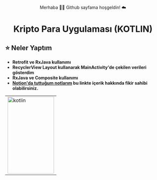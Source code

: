 <p align="center"> Merhaba 👋🏾 Github sayfama hoşgeldin!  ☁️ </p>

<h1 align="center">Kripto Para Uygulaması (KOTLIN) </h1> 

## ⭐ Neler Yaptım
- **Retrofit ve RxJava kullanımı**
- **RecyclerView Layout kullanarak MainActivity'de çekilen verileri gösterdim**
- **RxJava ve Composite kullanımı**
- **[Notion'da tuttuğum notlarım](https://www.notion.so/fatihhernn/Kotlin-Retrofit-ile-Kripto-Para-Uygulamas-2af83d0df93448abbc80e583c533070e) bu linkte içerik hakkında fikir sahibi olabilirsiniz.**




<table>

  
  <tr>
    <td>
           <img src="https://github.com/fatihhernn/Retrofit_rxJava_Kotlin/blob/master/WhatsApp%20Image%202021-04-23%20at%2016.44.48.jpeg" width="150" height="250" alt="kotlin">
   </td>
 </table>
